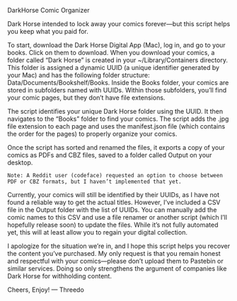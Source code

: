 DarkHorse Comic Organizer

Dark Horse intended to lock away your comics forever—but this script helps you keep what you paid for.

To start, download the Dark Horse Digital App (Mac), log in, and go to your books. Click on them to download. When you download your comics, a folder called “Dark Horse” is created in your ~/Library/Containers directory. This folder is assigned a dynamic UUID (a unique identifier generated by your Mac) and has the following folder structure:
Data/Documents/Bookshelf/Books. Inside the Books folder, your comics are stored in subfolders named with UUIDs. Within those subfolders, you’ll find your comic pages, but they don’t have file extensions.

The script identifies your unique Dark Horse folder using the UUID. It then navigates to the “Books” folder to find your comics. The script adds the .jpg file extension to each page and uses the manifest.json file (which contains the order for the pages) to properly organize your comics.

Once the script has sorted and renamed the files, it exports a copy of your comics as PDFs and CBZ files, saved to a folder called Output on your desktop.

	Note: A Reddit user (codeface) requested an option to choose between PDF or CBZ formats, but I haven’t implemented that yet.

Currently, your comics will still be identified by their UUIDs, as I have not found a reliable way to get the actual titles. However, I’ve included a CSV file in the Output folder with the list of UUIDs. You can manually add the comic names to this CSV and use a file renamer or another script (which I’ll hopefully release soon) to update the files. While it’s not fully automated yet, this will at least allow you to regain your digital collection.

I apologize for the situation we’re in, and I hope this script helps you recover the content you’ve purchased. My only request is that you remain honest and respectful with your comics—please don’t upload them to Pastebin or similar services. Doing so only strengthens the argument of companies like Dark Horse for withholding content.

Cheers,
Enjoy!
— Threedo
